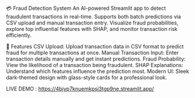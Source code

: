 💳 Fraud Detection System
An AI-powered Streamlit app to detect fraudulent transactions in real-time. Supports both batch predictions via CSV upload and manual transaction entry. Visualize fraud probabilities, explore top influential features with SHAP, and monitor transaction risk efficiently.

🔹 Features
CSV Upload: Upload transaction data in CSV format to predict fraud for multiple transactions at once.
Manual Transaction Input: Enter transaction details manually and get instant predictions.
Fraud Probability: View the likelihood of a transaction being fraudulent.
SHAP Explanations: Understand which features influence the prediction most.
Modern UI: Sleek dark-themed design with glass-style cards for a professional look.


LIVE DEMO : https://4bjyp7knuemkpsj3tgp9ne.streamlit.app/
